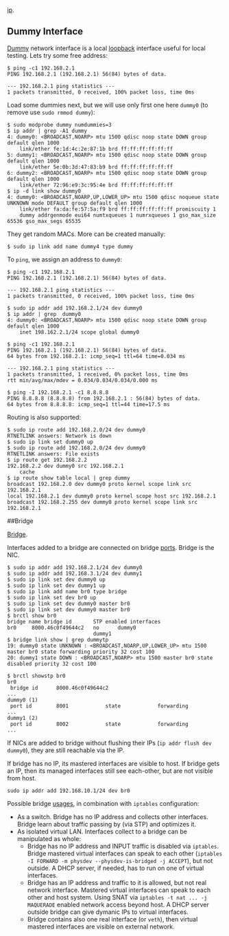 
[ip](http://baturin.org/docs/iproute2/).

## Dummy Interface

[Dummy](http://wiki.networksecuritytoolkit.org/index.php/Dummy_Interface) network interface is a local [loopback](http://www.tldp.org/LDP/nag/node72.html) interface useful for local testing. Lets try some free address:

```
$ ping -c1 192.168.2.1
PING 192.168.2.1 (192.168.2.1) 56(84) bytes of data.

--- 192.168.2.1 ping statistics ---
1 packets transmitted, 0 received, 100% packet loss, time 0ms
```

Load some dummies next, but we will use only first one here `dummy0` (to remove use `sudo rmmod dummy`):

```
$ sudo modprobe dummy numdummies=3
$ ip addr | grep -A1 dummy
4: dummy0: <BROADCAST,NOARP> mtu 1500 qdisc noop state DOWN group default qlen 1000
    link/ether fe:1d:4c:2e:87:1b brd ff:ff:ff:ff:ff:ff
5: dummy1: <BROADCAST,NOARP> mtu 1500 qdisc noop state DOWN group default qlen 1000
    link/ether 5e:0b:3d:47:83:b9 brd ff:ff:ff:ff:ff:ff
6: dummy2: <BROADCAST,NOARP> mtu 1500 qdisc noop state DOWN group default qlen 1000
    link/ether 72:96:e9:3c:95:4e brd ff:ff:ff:ff:ff:ff
$ ip -d link show dummy0
4: dummy0: <BROADCAST,NOARP,UP,LOWER_UP> mtu 1500 qdisc noqueue state UNKNOWN mode DEFAULT group default qlen 1000
    link/ether fa:da:fe:57:5a:f9 brd ff:ff:ff:ff:ff:ff promiscuity 1 
    dummy addrgenmode eui64 numtxqueues 1 numrxqueues 1 gso_max_size 65536 gso_max_segs 65535 
```

They get random MACs. More can be created manually:

```
$ sudo ip link add name dummy4 type dummy
```

To `ping`, we assign an address to `dummy0`:

```
$ ping -c1 192.168.2.1
PING 192.168.2.1 (192.168.2.1) 56(84) bytes of data.

--- 192.168.2.1 ping statistics ---
1 packets transmitted, 0 received, 100% packet loss, time 0ms

$ sudo ip addr add 192.168.2.1/24 dev dummy0
$ ip addr | grep  dummy0
4: dummy0: <BROADCAST,NOARP> mtu 1500 qdisc noop state DOWN group default qlen 1000
    inet 198.162.2.1/24 scope global dummy0

$ ping -c1 192.168.2.1
PING 192.168.2.1 (192.168.2.1) 56(84) bytes of data.
64 bytes from 192.168.2.1: icmp_seq=1 ttl=64 time=0.034 ms

--- 192.168.2.1 ping statistics ---
1 packets transmitted, 1 received, 0% packet loss, time 0ms
rtt min/avg/max/mdev = 0.034/0.034/0.034/0.000 ms

$ ping -I 192.168.2.1 -c1 8.8.8.8
PING 8.8.8.8 (8.8.8.8) from 192.168.2.1 : 56(84) bytes of data.
64 bytes from 8.8.8.8: icmp_seq=1 ttl=44 time=17.5 ms
```

Routing is also supported:

```
$ sudo ip route add 192.168.2.0/24 dev dummy0
RTNETLINK answers: Network is down
$ sudo ip link set dummy0 up
$ sudo ip route add 192.168.2.0/24 dev dummy0
RTNETLINK answers: File exists 
$ ip route get 192.168.2.2
192.168.2.2 dev dummy0 src 192.168.2.1 
    cache 
$ ip route show table local | grep dummy
broadcast 192.168.2.0 dev dummy0 proto kernel scope link src 192.168.2.1 
local 192.168.2.1 dev dummy0 proto kernel scope host src 192.168.2.1 
broadcast 192.168.2.255 dev dummy0 proto kernel scope link src 192.168.2.1    
```

##Bridge

[Bridge](http://www.tldp.org/HOWTO/BRIDGE-STP-HOWTO/index.html).

Interfaces added to a bridge are connected on bridge [ports](https://superuser.com/questions/694661/losing-internet-access-when-creating-ethernet-bridge-for-openvpn). Bridge is the NIC.

```
$ sudo ip addr add 192.168.2.1/24 dev dummy0
$ sudo ip addr add 192.168.3.1/24 dev dummy1
$ sudo ip link set dev dummy0 up
$ sudo ip link set dev dummy1 up
$ sudo ip link add name br0 type bridge
$ sudo ip link set dev br0 up
$ sudo ip link set dev dummy0 master br0
$ sudo ip link set dev dummy0 master br0
$ brctl show br0
bridge name bridge id       STP enabled interfaces
br0     8000.46c0f49644c2   no      dummy0
                            dummy1
$ bridge link show | grep dummytp
19: dummy0 state UNKNOWN : <BROADCAST,NOARP,UP,LOWER_UP> mtu 1500 master br0 state forwarding priority 32 cost 100 
20: dummy1 state DOWN : <BROADCAST,NOARP> mtu 1500 master br0 state disabled priority 32 cost 100

$ brctl showstp br0
br0
 bridge id      8000.46c0f49644c2
... 
dummy0 (1)
 port id        8001            state            forwarding
...
dummy1 (2)
 port id        8002            state            forwarding
...
```

If NICs are added to bridge without flushing their IPs (`ip addr flush dev dummy0`), they are still reachable via the IP.

If bridge has no IP, its mastered interfaces are visible to host. If bridge gets an IP, then its managed interfaces still see each-other, but are not visible from host.

```
sudo ip addr add 192.168.10.1/24 dev br0

```


Possible bridge [usages](https://wiki.archlinux.org/index.php/QEMU#Tap_networking_with_QEMU), in combination with `iptables` configuration:

* As a switch. Bridge has no IP address and collects other interfaces. Bridge learn about traffic passing by (via STP) and optimizes it.
* As isolated virtual LAN. Interfaces collect to a bridge can be manipulated as whole:
    * Bridge has no IP address and INPUT traffic is disabled via `iptables`. Bridge mastered virtual interfaces can speak to each other (`iptables -I FORWARD -m physdev --physdev-is-bridged -j ACCEPT`), but not outside. A DHCP server, if needed, has to run on one of virtual interfaces.
    * Bridge has an IP address and traffic to it is allowed, but not real network interface. Mastered virtual interfaces can speak to each other and host system. Using SNAT via `iptables -t nat ... -j MAQUERADE` enabled network access beyond host. A DHCP server outside bridge can give dymanic IPs to virtual interfaces.
    * Bridge contains also one real interface (or `veth`), then virtual mastered interfaces are visible on external network.